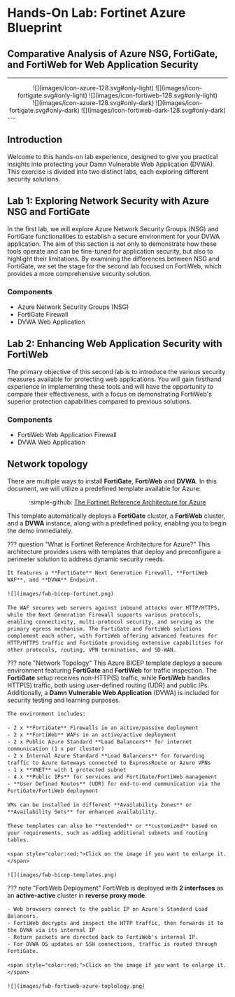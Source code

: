 # Hands-On Lab: Fortinet Azure Blueprint

## Comparative Analysis of Azure NSG, FortiGate, and FortiWeb for Web Application Security

---

<center>![](images/icon-azure-128.svg#only-light) ![](images/icon-fortigate.svg#only-light) ![](images/icon-fortiweb-128.svg#only-light)</center>
<center>![](images/icon-azure-128.svg#only-dark) ![](images/icon-fortigate.svg#only-dark) ![](images/icon-fortiweb-dark-128.svg#only-dark)</center>
---

## Introduction

Welcome to this hands-on lab experience, designed to give you practical insights into protecting your Damn Vulnerable Web Application (DVWA). This exercise is divided into two distinct labs, each exploring different security solutions.

## Lab 1: Exploring Network Security with Azure NSG and FortiGate

In the first lab, we will explore Azure Network Security Groups (NSG) and FortiGate functionalities to establish a secure environment for your DVWA application. The aim of this section is not only to demonstrate how these tools operate and can be fine-tuned for application security, but also to highlight their limitations. By examining the differences between NSG and FortiGate, we set the stage for the second lab focused on FortiWeb, which provides a more comprehensive security solution.

### Components

- Azure Network Security Groups (NSG)
- FortiGate Firewall
- DVWA Web Application

## Lab 2: Enhancing Web Application Security with FortiWeb

The primary objective of this second lab is to introduce the various security measures available for protecting web applications. You will gain firsthand experience in implementing these tools and will have the opportunity to compare their effectiveness, with a focus on demonstrating FortiWeb's superior protection capabilities compared to previous solutions.

### Components

- FortiWeb Web Application Firewall
- DVWA Web Application

## Network topology

There are multiple ways to install **FortiGate**, **FortiWeb** and **DVWA**. In this document, we will utilize a predefined template available for Azure:

<center>:simple-github: <a href="https://github.com/AJLab-GH/fortinetCloudBlueprint" target="_blank">The Fortinet Reference Architecture for Azure</a></center>

This template automatically deploys a **FortiGate** cluster, a **FortiWeb** cluster, and a **DVWA** instance, along with a predefined policy, enabling you to begin the demo immediately.

??? question "What is Fortinet Reference Architecture for Azure?"
    This architecture provides users with templates that deploy and preconfigure a perimeter solution to address dynamic security needs.

    It features a **FortiGate** Next Generation Firewall, **FortiWeb WAF**, and **DVWA** Endpoint.

    ![](images/fwb-bicep-fortinet.png)
    
    The WAF secures web servers against inbound attacks over HTTP/HTTPS, while the Next Generation Firewall supports various protocols, enabling connectivity, multi-protocol security, and serving as the primary egress mechanism. The FortiGate and FortiWeb solutions complement each other, with FortiWeb offering advanced features for HTTP/HTTPS traffic and FortiGate providing extensive capabilities for other protocols, routing, VPN termination, and SD-WAN.

??? note "Network Topology"
    This Azure BICEP template deploys a secure environment featuring **FortiGate** and **FortiWeb** for traffic inspection. The **FortiGate** setup receives non-HTTP(S) traffic, while **FortiWeb** handles HTTP(S) traffic, both using user-defined routing (UDR) and public IPs. Additionally, a **Damn Vulnerable Web Application** (DVWA) is included for security testing and learning purposes.

    The environment includes:

    - 2 x **FortiGate** Firewalls in an active/passive deployment
    - 2 x **FortiWeb** WAFs in an active/active deployment
    - 2 x Public Azure Standard **Load Balancers** for internet communication (1 x per cluster)
    - 2 x Internal Azure Standard **Load Balancers** for forwarding traffic to Azure Gateways connected to ExpressRoute or Azure VPNs
    - 1 x **VNET** with 1 protected subnet
    - 4 x **Public IPs** for services and FortiGate/FortiWeb management
    - **User Defined Routes** (UDR) for end-to-end communication via the FortiGate/FortiWeb deployment

    VMs can be installed in different **Availability Zones** or **Availability Sets** for enhanced availability.
    
    These templates can also be **extended** or **customized** based on your requirements, such as adding additional subnets and routing tables.

    <span style="color:red;">Click on the image if you want to enlarge it.</span>

    ![](images/fwb-bicep-templates.png)

??? note "FortiWeb Deployment"
    FortiWeb is deployed with **2 interfaces** as an **active-active** cluster in **reverse proxy mode**.

    - Web browsers connect to the public IP on Azure's Standard Load Balancers.
    - FortiWeb decrypts and inspect the HTTP traffic, then forwards it to the DVWA via its internal IP
    - Return packets are directed back to FortiWeb's internal IP.
    - For DVWA OS updates or SSH connections, traffic is routed through FortiGate.

    <span style="color:red;">Click on the image if you want to enlarge it.</span>

    ![](images/fwb-fortiweb-azure-toplology.png)
